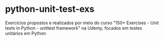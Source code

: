 # python-unit-test-exs
Exercícios propostos e realizados por meio do curso "150+ Exercises - Unit tests in Python - unittest framework" na Udemy, focados em testes unitários em Python

